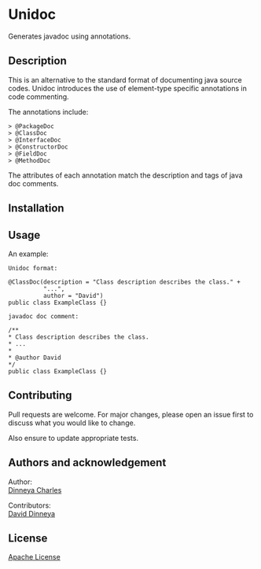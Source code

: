 # Unidoc

Generates javadoc using annotations.

## Description

This is an alternative to the standard format of documenting java source codes. Unidoc introduces the use of element-type specific annotations in code commenting. 

The annotations include:

    > @PackageDoc
    > @ClassDoc
    > @InterfaceDoc
    > @ConstructorDoc
    > @FieldDoc
    > @MethodDoc
     
      
The attributes of each annotation match the description and tags of java doc comments.
    
## Installation

## Usage

An example:

```
Unidoc format:

@ClassDoc(description = "Class description describes the class." + 
          "...", 
          author = "David")
public class ExampleClass {}

```

```
javadoc doc comment:

/**
* Class description describes the class.
* ...
*
* @author David
*/
public class ExampleClass {}

```

  

## Contributing

Pull requests are welcome. For major changes, please open an issue first to discuss what you would like to change.

Also ensure to update appropriate tests.

## Authors and acknowledgement

Author: \
[Dinneya Charles](https://www.linkedin.com/in/dinneya-charles-a55801139/)

Contributors:\
[David Dinneya](https://www.linkedin.com/in/david-dinneya-aa38ba198/)

## License

[Apache License](http://www.apache.org/licenses/)
 